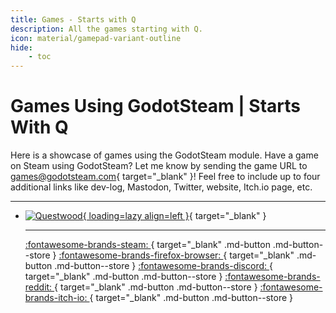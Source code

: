 ```yaml
---
title: Games - Starts with Q
description: All the games starting with Q.
icon: material/gamepad-variant-outline
hide:
    - toc
---
```


# Games Using GodotSteam | Starts With Q

Here is a showcase of games using the GodotSteam module. Have a game on Steam using GodotSteam? Let me know by sending the game URL to [games@godotsteam.com](mailto:games@godotsteam.com){ target="\_blank" }!  Feel free to include up to four additional links like dev-log, Mastodon, Twitter, website, Itch.io page, etc.

---

<div id="games" class="grid cards" markdown>

- [![Questwood](https://steamcdn-a.akamaihd.net/steam/apps/3498550/header.jpg){ loading=lazy align=left }](https://store.steampowered.com/app/3498550/Questwood/){ target="\_blank" }

    ---

    [ :fontawesome-brands-steam: ](https://store.steampowered.com/app/3498550/Questwood/){ target="\_blank" .md-button .md-button--store }
    [ :fontawesome-brands-firefox-browser: ](https://www.lyricalgames.net/){ target="\_blank" .md-button .md-button--store }
    [ :fontawesome-brands-discord: ](https://discord.gg/kC38vQDw){ target="\_blank" .md-button .md-button--store }
    [ :fontawesome-brands-reddit: ](https://www.reddit.com/user/LyricalGamesOfficial/){ target="\_blank" .md-button .md-button--store }
    [ :fontawesome-brands-itch-io: ](https://lyricalgames.itch.io/){ target="\_blank" .md-button .md-button--store }

</div>